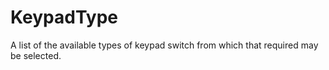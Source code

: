 KeypadType
==========

A list of the available types of keypad switch from which that required may be selected.
